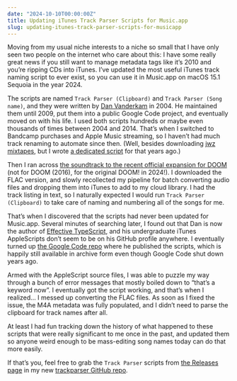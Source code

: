 ```yaml
---
date: "2024-10-10T00:00:00Z"
title: Updating iTunes Track Parser Scripts for Music.app
slug: updating-itunes-track-parser-scripts-for-musicapp
---
```


Moving from my usual niche interests to a niche so small that I have only seen two people on the internet who care about this: I have some really great news if you still want to manage metadata tags like it’s 2010 and you’re ripping CDs into iTunes. I’ve updated the most useful iTunes track naming script to ever exist, so you can use it in Music.app on macOS 15.1 Sequoia in the year 2024.

The scripts are named `Track Parser (Clipboard)` and `Track Parser (Song name)`, and they were written by [Dan Vanderkam](https://www.danvk.org) in 2004. He maintained them until 2009, put them into a public Google Code project, and eventually moved on with his life. I used both scripts hundreds or maybe even thousands of times between 2004 and 2014. That’s when I switched to Bandcamp purchases and Apple Music streaming, so I haven’t had much track renaming to automate since then. (Well, besides downloading [jwz mixtapes](https://www.dnalounge.com/webcast/mixtapes/), but I wrote [a dedicated script](https://github.com/indirect/dotfiles/blob/main/dot_bin/executable_jwz-download) for that years ago.)

Then I ran across [the soundtrack to the recent official expansion for DOOM](https://www.youtube.com/playlist?list=PLAwkDjVcJePggQv6qM9cPWqrqoWkuD_h_) (not for DOOM (2016), for the original DOOM! in 2024!). I downloaded the FLAC version, and slowly recollected my pipeline for batch converting audio files and dropping them into iTunes to add to my cloud library. I had the track listing in text, so I naturally expected I would run `Track Parser (Clipboard)` to take care of naming and numbering all of the songs for me.

That’s when I discovered that the scripts had never been updated for Music.app. Several minutes of searching later, I found out that Dan is now the author of [Effective TypeScript](https://amzn.to/402nk5R), and his undergraduate iTunes AppleScripts don’t seem to be on his GitHub profile anywhere. I eventually turned up [the Google Code repo](https://code.google.com/archive/p/trackparser/) where he published the scripts, which is happily still available in archive form even though Google Code shut down years ago.

Armed with the AppleScript source files, I was able to puzzle my way through a bunch of error messages that mostly boiled down to “that’s a keyword now”. I eventually got the script working, and that’s when I realized… I messed up converting the FLAC files. As soon as I fixed the issue, the M4A metadata was  fully populated, and I didn’t need to parse the clipboard for track names after all.

At least I had fun tracking down the history of what happened to these scripts that were really significant to me once in the past, and updated them so anyone weird enough to be mass-editing song names today can do that more easily.

If that’s you, feel free to grab the `Track Parser` scripts from [the Releases page](https://github.com/indirect/trackparser/releases) in my new [trackparser GitHub repo](https://github.com/indirect/trackparser).
